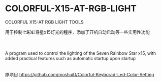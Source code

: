 # COLORFUL-X15-AT-RGB-LIGHT
COLORFUL X15-AT RGB LIGHT TOOLS

用于控制七彩虹将星x15灯光的程序，添加了开机自动启动等一些实用性功能
</br>
</br>
</br>
</br>A program used to control the lighting of the Seven Rainbow Star x15, with added practical features such as automatic startup upon startup
</br>
</br>
</br>
原项目 https://github.com/moshuiD/Colorful-Keyborad-Led-Color-Setting
